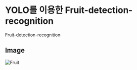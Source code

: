 YOLO를 이용한 Fruit-detection-recognition 
==========
Fruit-detection-recognition 

Image
 -------------
![Fruit](https://storage.googleapis.com/kaggle-datasets-images/34662/46346/f97788c54875ffad6b7bc41ae52a46b0/dataset-cover.jpg)
